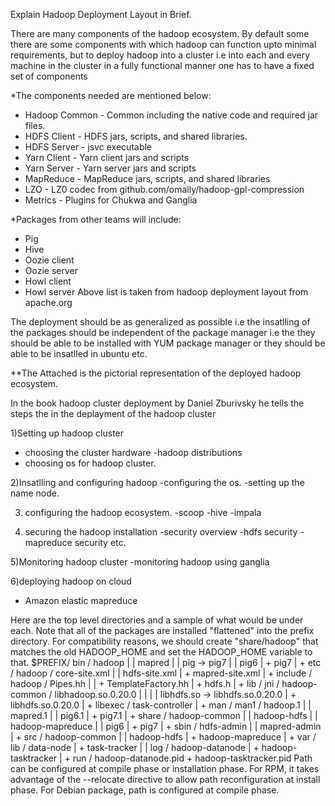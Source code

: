 Explain Hadoop Deployment Layout in Brief.


There are many components of the hadoop ecosystem. By default some there are some components with which hadoop can function upto minimal requirements, but to deploy hadoop into a cluster i.e into each and every machine in the cluster in a fully functional manner one has to have a fixed set of components 

*The components needed are mentioned below:
- Hadoop Common - Common including the native code and required jar files. 
- HDFS Client - HDFS jars, scripts, and shared libraries. 
- HDFS Server - jsvc executable 
- Yarn Client - Yarn client jars and scripts 
- Yarn Server - Yarn server jars and scripts 
- MapReduce - MapReduce jars, scripts, and shared libraries 
- LZO - LZ0 codec from github.com/omally/hadoop-gpl-compression 
- Metrics - Plugins for Chukwa and Ganglia 

*Packages from other teams will include:
- Pig 
- Hive 
- Oozie client 
- Oozie server 
- Howl client 
- Howl server 
Above list is taken from hadoop deployment layout from apache.org

The deployment should be as generalized as possible i.e the insatlling of the packages should be independent of the package manager i.e the they should be able to be installed with YUM package manager or they should be able to be insatlled in ubuntu etc.

**The Attached is the pictorial representation of the deployed hadoop ecosystem.


In the book hadoop cluster deployment  by Daniel Zburivsky 
he tells the steps the in the deplayment of the hadoop cluster


1)Setting up hadoop cluster
- choosing the cluster hardware
-hadoop distributions
- choosing os for hadoop cluster.

2)Insatlling and configuring hadoop
-configuring the os.
-setting up the name node.

3) configuring the hadoop ecosystem.
-scoop 
-hive
-impala

4) securing the hadoop installation
-security overview
-hdfs security
-mapreduce security
etc.

5)Monitoring hadoop cluster
-monitoring hadoop using ganglia

6)deploying hadoop on cloud
- Amazon elastic mapreduce

Here are the top level directories and a sample of what would be under each. Note that all of the packages are installed "flattened" into the prefix directory. For compatibility reasons, we should create "share/hadoop" that matches the old HADOOP_HOME and set the HADOOP_HOME variable to that.
$PREFIX/ bin / hadoop
               |     | mapred
               |     | pig -> pig7
               |     | pig6
               |     + pig7
               |
               + etc / hadoop / core-site.xml
               |              | hdfs-site.xml
               |              + mapred-site.xml
               |
               + include / hadoop / Pipes.hh
               |         |        + TemplateFactory.hh
               |         + hdfs.h
               |
               + lib / jni / hadoop-common / libhadoop.so.0.20.0
               |     |
               |     | libhdfs.so -> libhdfs.so.0.20.0
               |     + libhdfs.so.0.20.0
               |
               + libexec / task-controller
               |
               + man / man1 / hadoop.1
               |            | mapred.1
               |            | pig6.1
               |            + pig7.1
               |
               + share / hadoop-common 
               |       | hadoop-hdfs
               |       | hadoop-mapreduce
               |       | pig6
               |       + pig7
               |
               + sbin / hdfs-admin
               |      | mapred-admin
               |
               + src / hadoop-common
               |     | hadoop-hdfs
               |     + hadoop-mapreduce
               |
               + var / lib / data-node
                     |     + task-tracker
                     |
                     | log / hadoop-datanode
                     |     + hadoop-tasktracker
                     |
                     + run / hadoop-datanode.pid
                           + hadoop-tasktracker.pid
Path can be configured at compile phase or installation phase. For RPM, it takes advantage of the --relocate directive to allow path reconfiguration at install phase. For Debian package, path is configured at compile phase.
